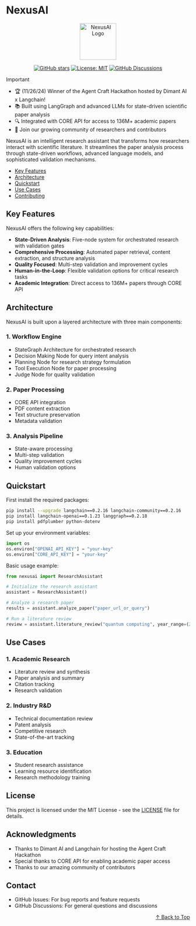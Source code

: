 # NexusAI

<div align="center">
<img src="path-to-your-logo.svg" alt="NexusAI Logo" width="100">

[![GitHub stars](https://img.shields.io/github/stars/yourusername/nexusai.svg?style=social)](https://github.com/yourusername/nexusai/stargazers)
[![License: MIT](https://img.shields.io/badge/License-MIT-yellow.svg)](https://opensource.org/licenses/MIT)
[![GitHub Discussions](https://img.shields.io/badge/Discussions-Q%26A-green?logo=github)](https://github.com/yourusername/nexusai/discussions)

</div>

> [!IMPORTANT]
> - 🏆 (11/26/24) Winner of the Agent Craft Hackathon hosted by Dimant AI x Langchain!
> - 📚 Built using LangGraph and advanced LLMs for state-driven scientific paper analysis
> - 🔍 Integrated with CORE API for access to 136M+ academic papers
> - 🤝 Join our growing community of researchers and contributors

NexusAI is an intelligent research assistant that transforms how researchers interact with scientific literature. It streamlines the paper analysis process through state-driven workflows, advanced language models, and sophisticated validation mechanisms.

- [Key Features](#key-features)
- [Architecture](#architecture)
- [Quickstart](#quickstart)
- [Use Cases](#use-cases)
- [Contributing](#contributing)

## Key Features

NexusAI offers the following key capabilities:

- **State-Driven Analysis**: Five-node system for orchestrated research with validation gates
- **Comprehensive Processing**: Automated paper retrieval, content extraction, and structure analysis
- **Quality Focused**: Multi-step validation and improvement cycles
- **Human-in-the-Loop**: Flexible validation options for critical research tasks
- **Academic Integration**: Direct access to 136M+ papers through CORE API

## Architecture

NexusAI is built upon a layered architecture with three main components:

### 1. Workflow Engine
- StateGraph Architecture for orchestrated research
- Decision Making Node for query intent analysis
- Planning Node for research strategy formulation
- Tool Execution Node for paper processing
- Judge Node for quality validation

### 2. Paper Processing
- CORE API integration
- PDF content extraction
- Text structure preservation
- Metadata validation

### 3. Analysis Pipeline
- State-aware processing
- Multi-step validation
- Quality improvement cycles
- Human validation options

## Quickstart

First install the required packages:

```bash
pip install --upgrade langchain==0.2.16 langchain-community==0.2.16 
pip install langchain-openai==0.1.23 langgraph==0.2.18 
pip install pdfplumber python-dotenv
```

Set up your environment variables:

```python
import os
os.environ["OPENAI_API_KEY"] = "your-key"
os.environ["CORE_API_KEY"] = "your-key"
```

Basic usage example:

```python
from nexusai import ResearchAssistant

# Initialize the research assistant
assistant = ResearchAssistant()

# Analyze a research paper
results = assistant.analyze_paper("paper_url_or_query")

# Run a literature review
review = assistant.literature_review("quantum computing", year_range=(2023, 2024))
```

## Use Cases

### 1. Academic Research
- Literature review and synthesis
- Paper analysis and summary
- Citation tracking
- Research validation

### 2. Industry R&D
- Technical documentation review
- Patent analysis
- Competitive research
- State-of-the-art tracking

### 3. Education
- Student research assistance
- Learning resource identification
- Research methodology training


## License

This project is licensed under the MIT License - see the [LICENSE](LICENSE) file for details.

## Acknowledgments

- Thanks to Dimant AI and Langchain for hosting the Agent Craft Hackathon
- Special thanks to CORE API for enabling academic paper access
- Thanks to our amazing community of contributors

## Contact

- GitHub Issues: For bug reports and feature requests
- GitHub Discussions: For general questions and discussions


<p align="right">
<a href="#nexusai">↑ Back to Top</a>
</p>
